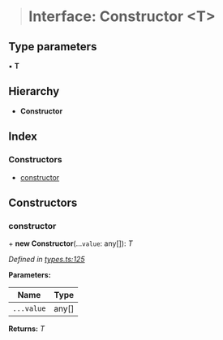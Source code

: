 > # Interface: Constructor <**T**>

## Type parameters

▪ **T**

## Hierarchy

* **Constructor**

## Index

### Constructors

* [constructor](_types_.constructor.md#constructor)

## Constructors

###  constructor

\+ **new Constructor**(...`value`: any[]): *T*

*Defined in [types.ts:125](https://github.com/polkadot-js/api/blob/8d34d66/packages/types/src/types.ts#L125)*

**Parameters:**

Name | Type |
------ | ------ |
`...value` | any[] |

**Returns:** *T*